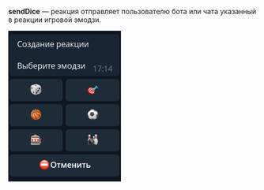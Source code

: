 
**sendDice** — реакция отправляет пользователю бота или чата указанный в реакции игровой эмодзи.

![](./1.png)



